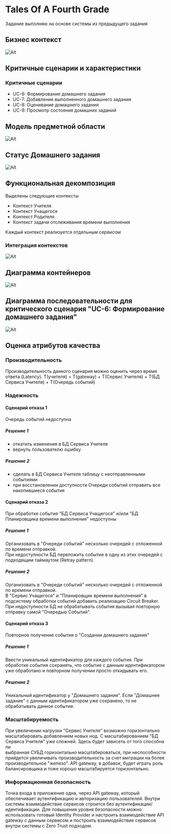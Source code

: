 
# Tales Of A Fourth Grade

Задание выполняю на основе системы из предыдущего задания

## Бизнес контекст
![Alt](../homework_2/diagrams/context_schema.svg "Контекстная схема")

## Критичные сценарии и характеристики

### Критичные сценарии
- UC-6: Формирование домашнего задания
- UC-7: Добавление выполненного домашнего задания
- UC-8: Оценивание домашнего задания  
- UC-9: Просмотр состояния домашних заданий

## Модель предметной области 
![Alt](../homework_2/diagrams/domain_model.svg "Модель предметной области")  
## Статус Домашнего задания  
![Alt](../homework_2/diagrams/homework_states.svg "Состояния Домашнего задания")
## Функциональная декомпозиция 
Выделены следующие контексты  
- Контекст Учителя
- Контекст Учащегося
- Контекст Родителя
- Контекст задачи отслеживания времени выполнения  

Каждый контекст реализуется отдельным сервисом
### Интеграция контекстов
![Alt](../homework_2/diagrams/context_integration.svg "Интеграция выявленных контекстов")

## Диаграмма контейнеров
![Alt](./diagrams/containers.svg "Диаграмма контейнеров")

## Диаграмма последовательности для критического сценария "UC-6: Формирование домашнего задания"

![Alt](./diagrams/uc6_sequence_diagramm.svg "Диаграмма последовательности для сценария UC-6: Формирование домашнего задания")

## Оценка атрибутов качества

### Производительность
Производительность данного сценария можно оценить через время ответа (Latency).
T(учителя) = T(gateway) + T(Сервис Учителя) + T(БД Сервиса Учителя) + T(Очередь событий)

### Надежность
#### Сценарий отказа 1  
Очередь событий недоступна  
##### Решение 1
- откатить изменения в БД Сервиса Учителя
- вернуть пользователю ошибку
##### Решение 2
- сделать в БД Сервиса Учителя таблицу с неотправленными событиями
- при восстановлении доступности Очереди событий отправить все накопившиеся события
#### Сценарий отказа 2
При обработке события "БД Сервиса Учащегося" и/или "БД Планировщика времени выполнения" недоступны
##### Решение 1
Организовать в "Очереди событий" несколько очередей с отложенной по времени отправкой.  
При недоступности БД переложить событие в одну из этих очередей с подходящим таймаутом (Retray pattern).
##### Решение 2
Организовать в "Очереди событий" несколько очередей с отложенной по времени отправкой.  
В "Сервис Учащегося" и "Планировщик времени выполнения" в подсистему обработки событий добавить реализацию Circuit Breaker.   
При недоступности БД не обрабатывать события вызывая повторную отправку самой "Очередью Событий".
#### Сценарий отказа 3
Повторное получение события о "Создании домашнего задания" 
##### Решение 1
Ввести уникальный идентификатор для каждого события. 
При обработке события сохранять, что событие с данным идентификатором уже обработано 
и повторном получении просто откидывать его.
##### Решение 2
Уникальный идентификатор у "Домашнего задания". Если "Домашнее задание" с данным 
идентификатором уже сохранено, то не обрабатывать данное событие.

### Масштабируемость
При увеличении нагрузки "Сервис Учителя" возможно горизонтально масштабировать добавлением новых нод.
С масштабированием "БД Сервиса Учителя" уже сложней. Здесь будет зависеть от того способна ли  
выбранная СУБД горизонтально масштабироваться, при неспособности прийдется увеличивать производительность 
за счет миграции на более производительное "железо". API gateway, в добавок, будет играть роль балансировщика 
и тоже хорошо масштабируется горизонтально.

### Информационная безопасность
Точка входа в приложение одна, через API gateway, который обеспечивает аутентификацию и авторизацию пользователей.
Внутри системы взаимодействие сервисов строится без аутентификации/идентификации.
Для повышения уровня безопасности можно использовать готовый Identity Provider и настроить взаимодействие
API gateway с данным сервисом и построить взаимодействие сервисов внутри системы с Zero Trust подходом.  


